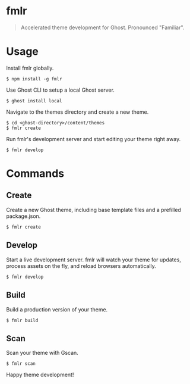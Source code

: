 # fmlr
> Accelerated theme development for Ghost. Pronounced "Familiar".

# Usage
Install fmlr globally.
```
$ npm install -g fmlr
```

Use Ghost CLI to setup a local Ghost server.
```
$ ghost install local
```

Navigate to the themes directory and create a new theme.
```
$ cd <ghost-directory>/content/themes
$ fmlr create
```

Run fmlr's development server and start editing your theme right away.
```
$ fmlr develop
```

# Commands

## Create
Create a new Ghost theme, including base template files and a prefilled package.json.
```
$ fmlr create
```

## Develop
Start a live development server. fmlr will watch your theme for updates, process assets on the fly, and reload browsers automatically.
```
$ fmlr develop
```

## Build
Build a production version of your theme.
```
$ fmlr build
```

## Scan
Scan your theme with Gscan.
```
$ fmlr scan
```

Happy theme development!
